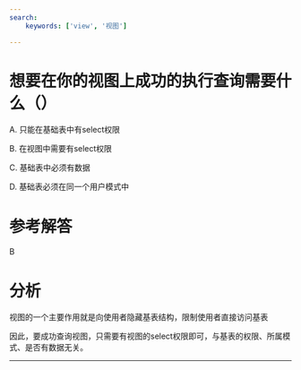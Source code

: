 ```yaml
---
search:
    keywords: ['view', '视图']

---
```





# 想要在你的视图上成功的执行查询需要什么（）

A. 只能在基础表中有select权限
  				
B. 在视图中需要有select权限
  
C. 基础表中必须有数据	
				
D. 基础表必须在同一个用户模式中

# 参考解答
B

# 分析
视图的一个主要作用就是向使用者隐藏基表结构，限制使用者直接访问基表

因此，要成功查询视图，只需要有视图的select权限即可，与基表的权限、所属模式、是否有数据无关。

---

